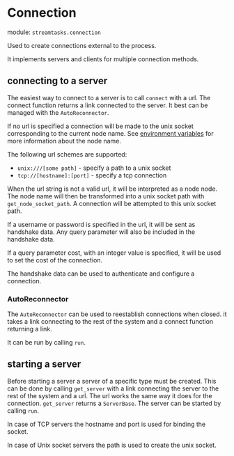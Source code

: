 # Connection

module: `streamtasks.connection`

Used to create connections external to the process.

It implements servers and clients for multiple connection methods.

## connecting to a server

The easiest way to connect to a server is to call `connect` with a url. The connect function returns a link connected to the server. It best can be managed with the `AutoReconnector`.

If no url is specified a connection will be made to the unix socket corresponding to the current node name. See [environment variables](env.md) for more information about the node name.

The following url schemes are supported:
* `unix:///[some path]` - specify a path to a unix socket
* `tcp://[hostname]:[port]` - specify a tcp connection

When the url string is not a valid url, it will be interpreted as a node node. The node name will then be transformed into a unix socket path with `get_node_socket_path`. A connection will be attempted to this unix socket path.

If a username or password is specified in the url, it will be sent as handshake data. Any query parameter will also be included in the handshake data.

If a query parameter cost, with an integer value is specified, it will be used to set the cost of the connection.

The handshake data can be used to authenticate and configure a connection.

### AutoReconnector
The `AutoReconnector` can be used to reestablish connections when closed. it takes a link connecting to the rest of the system and a connect function returning a link.

It can be run by calling `run`.

## starting a server

Before starting a server a server of a specific type must be created. This can be done by calling `get_server` with a link connecting the server to the rest of the system and a url. The url works the same way it does for the connection. `get_server` returns a `ServerBase`. The server can be started by calling `run`.

In case of TCP servers the hostname and port is used for binding the socket.

In case of Unix socket servers the path is used to create the unix socket.
